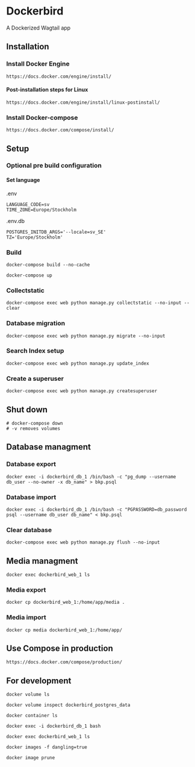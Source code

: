
# Dockerbird #

A Dockerized Wagtail app

## Installation ###

### Install Docker Engine ###

    https://docs.docker.com/engine/install/

#### Post-installation steps for Linux ####

    https://docs.docker.com/engine/install/linux-postinstall/

### Install Docker-compose ###

    https://docs.docker.com/compose/install/

## Setup ##

### Optional pre build configuration ###

#### Set language ####

.env

    LANGUAGE_CODE=sv
    TIME_ZONE=Europe/Stockholm

.env.db

    POSTGRES_INITDB_ARGS='--locale=sv_SE'
    TZ='Europe/Stockholm'

### Build ###

    docker-compose build --no-cache

    docker-compose up

### Collectstatic ###

    docker-compose exec web python manage.py collectstatic --no-input --clear

### Database migration ###

    docker-compose exec web python manage.py migrate --no-input

### Search Index setup ###

    docker-compose exec web python manage.py update_index

### Create a superuser ###

    docker-compose exec web python manage.py createsuperuser

## Shut down ##

    # docker-compose down
    # -v removes volumes

## Database managment ##

### Database export ###

    docker exec -i dockerbird_db_1 /bin/bash -c "pg_dump --username db_user --no-owner -x db_name" > bkp.psql

### Database import ###

    docker exec -i dockerbird_db_1 /bin/bash -c "PGPASSWORD=db_password psql --username db_user db_name" < bkp.psql

### Clear database ####

    docker-compose exec web python manage.py flush --no-input

## Media managment ##

    docker exec dockerbird_web_1 ls

### Media export ###

    docker cp dockerbird_web_1:/home/app/media .

### Media import ###

    docker cp media dockerbird_web_1:/home/app/

## Use Compose in production ##

    https://docs.docker.com/compose/production/

## For development ##

    docker volume ls

    docker volume inspect dockerbird_postgres_data

    docker container ls

    docker exec -i dockerbird_db_1 bash

    docker exec dockerbird_web_1 ls

    docker images -f dangling=true

    docker image prune
